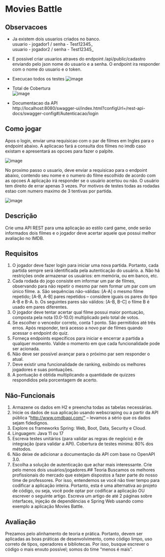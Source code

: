 # Movies Battle


## Observacoes

- Ja existem dois usuarios criados no banco. <br />
usuario - jogador1 / senha - Test12345_<br />
usuario - jogador2 / senha - Test12345_

- E possivel criar usuarios atraves do endpoint /api/public/cadastro enviando pelo json nome do usuario e a senha. O endpoint ira responder com o nome do usuario e o token.

- Execucao todos os testes 
![image](https://user-images.githubusercontent.com/20559926/153561043-b49fd189-8d7d-4476-a933-9381f118147b.png)

- Total de Cobertura<br />
![image](https://user-images.githubusercontent.com/20559926/153561180-21f7abba-fd7c-45b7-bda6-c03294da9172.png)

- Documentacao da API<br />
 http://localhost:8080/swagger-ui/index.html?configUrl=/rest-api-docs/swagger-config#/Autenticacao/login


## Como jogar

Apos o login, enviar uma requisicao com o par de filmes em Ingles para o endpoint abaixo.
A aplicacao fará a consulta dos filmes no imdb caso existam e apresentará as opcoes para fazer o palpite.

![image](https://user-images.githubusercontent.com/20559926/153605442-12f6c7d6-cda7-4533-b61b-5bc9f77015c0.png)


No proximo passo o usuario, deve enviar a requisicao para o endpoint abaixo, contendo seu nome e o numero do filme escolhido de acordo com as opcoes
A aplicação irá responder se o usuário acertou ou não. O usuário tem direito de errar apenas 3 vezes.
Por motivos de testes todas as rodadas estao com numero maximo de 3 tentivas por partida.

![image](https://user-images.githubusercontent.com/20559926/153605853-c455a3ee-2fbd-4c32-9387-42ed020b86aa.png)





## Descrição
Crie uma API REST para uma aplicação ao estilo card game, onde serão informados dois
filmes e o jogador deve acertar aquele que possui melhor avaliação no IMDB.
## Requisitos
1. O jogador deve fazer login para iniciar uma nova partida. Portanto, cada partida sempre
será identificada pela autenticação do usuário.
a. Não há restrições onde armazenar os usuários: em memória, ou em banco, etc.
2. Cada rodada do jogo consiste em informar um par de filmes, observando para não repetir
o mesmo par nem formar um par com um único filme.
a. São sequências não-válidas: [A-A] o mesmo filme repetido; [A-B, A-B] pares
repetidos – considere iguais os pares do tipo A-B e B-A.
b. Os seguintes pares são válidos: [A-B, B-C] o filme B é usado em pares diferentes.
3. O jogador deve tentar acertar qual filme possui maior pontuação, composta pela nota
(0.0-10.0) multiplicado pelo total de votos.
4. Se escolher o vencedor correto, conta 1 ponto. São permitidos até três erros. Após
responder, terá acesso a novo par de filmes quando acessar o endpoint do quiz.
5. Forneça endpoints específicos para iniciar e encerrar a partida a qualquer momento.
Valide o momento em que cada funcionalidade pode ser acionada.
6. Não deve ser possível avançar para o próximo par sem responder o atual.
7. Deve existir uma funcionalidade de ranking, exibindo os melhores jogadores e suas
pontuações.
8. A pontuação é obtida multiplicando a quantidade de quizzes respondidos pela
porcentagem de acerto.
## Não-Funcionais
1. Armazene os dados em H2 e preencha todas as tabelas necessárias.
2. Inicie os dados de sua aplicação usando webscraping ou a partir da API pública
“http://www.omdbapi.com/” – levamos a sério que os dados sejam fidedignos.
3. Explore os frameworks Spring: Web, Boot, Data, Security e Cloud.
4. Linguagem: Java 11 ou 17
5. Escreva testes unitários (para validar as regras de negócio) e de integração (para
validar a API). Cobertura de testes mínima: 80% dos métodos.
6. Não deixe de adicionar a documentação da API com base no OpenAPI 3.0.
7. Escolha a solução de autenticação que achar mais interessante. Crie pelo menos dois
usuários/jogadores.## Teoria
Buscamos os melhores profissionais do mercado que estejam dispostos a fazer parte do
nosso time de professores. Por isso, entendemos se você não tiver tempo para codificar a
aplicação inteira. Portanto, esta é uma alternativa ao projeto de código, ou seja, você pode
optar por codificar a aplicação OU escrever o seguinte artigo. Escreva um artigo de até 2
páginas sobre interfaces, injeção de dependências e Spring Web usando como exemplo a
aplicação Movies Battle.
## Avaliação
Prezamos pelo alinhamento de teoria e prática. Portanto, devem ser aplicadas as boas
práticas de desenvolvimento, como código limpo, uso correto de tipos, operadores e
bibliotecas. Por isso, busque escrever o código o mais enxuto possível; somos do time
“menos é mais”.
